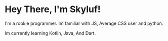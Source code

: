 # Hey There, I'm Skyluf!

I'm a rookie programmer. 
Im familiar with JS, Average CSS user and python. 

Im currently learning Kotlin, Java, And Dart. 



